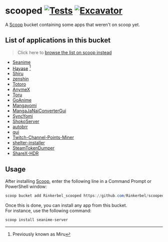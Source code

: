 # scooped [![Tests](https://github.com/Rinkerbel/scooped/actions/workflows/ci.yml/badge.svg)](https://github.com/Rinkerbel/scooped/actions/workflows/ci.yml) [![Excavator](https://github.com/Rinkerbel/scooped/actions/workflows/excavator.yml/badge.svg)](https://github.com/Rinkerbel/scooped/actions/workflows/excavator.yml)

A [Scoop](https://scoop.sh) bucket containing some apps that weren't on scoop yet.

## List of applications in this bucket

> Click here to [browse the list on scoop instead](https://scoop.sh/#/apps?q="https://github.com/Rinkerbel/scooped"&o=false)

- [Seanime](https://github.com/5rahim/seanime)
- [Hayase](https://github.com/hayase-app/ui) [^1]
- [Shiru](https://github.com/rockinchaos/shiru)
- [zenshin](https://github.com/hitarth-gg/zenshin)
- [Totoro](https://github.com/insomniachi/Totoro)
- [AnymeX](https://github.com/RyanYuuki/AnymeX)
- [Toru](https://github.com/sweetbbak/toru)
- [GoAnime](https://github.com/alvarorichard/GoAnime)
- [Mangayomi](https://github.com/kodjodevf/mangayomi)
- [MangaJaNaiConverterGui](https://github.com/the-database/MangaJaNaiConverterGui)
- [SyncYomi](https://github.com/syncyomi/syncyomi)
- [ShokoServer](https://github.com/ShokoAnime/ShokoServer)
- [autobrr](https://github.com/autobrr/autobrr)
- [qui](https://github.com/autobrr/qui)
- [Twitch-Channel-Points-Miner](https://github.com/rdavydov/Twitch-Channel-Points-Miner-v2)
- [shelter-installer](https://github.com/uwu/shelter-installer)
- [SteamTokenDumper](https://github.com/SteamDatabase/SteamTokenDumper)
- [ShareX-HDR](https://github.com/GotoFinal/ShareX-HDR)

[^1]: Previously known as Miru

## Usage

After installing [Scoop](https://scoop.sh/), enter the following line in a
Command Prompt or PowerShell window:

```powershell
scoop bucket add Rinkerbel_scooped https://github.com/Rinkerbel/scooped
```

Once this is done, you can install any app from this bucket.\
For instance, use the following command:

```powershell
scoop install seanime-server
```
